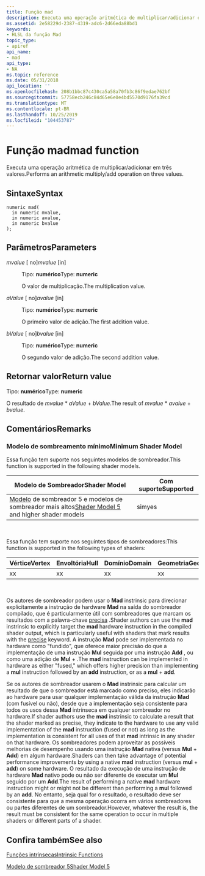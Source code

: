 ```yaml
---
title: Função mad
description: Executa uma operação aritmética de multiplicar/adicionar em três valores.
ms.assetid: 2e58229d-2387-4319-adc6-2d66eda88bd1
keywords:
- HLSL da função Mad
topic_type:
- apiref
api_name:
- mad
api_type:
- NA
ms.topic: reference
ms.date: 05/31/2018
api_location: ''
ms.openlocfilehash: 208b1bbc87c430ca5a58a70fb3c86f9edae762bf
ms.sourcegitcommit: 57758ecb246c84d65e6e0e4bd5570d9176fa39cd
ms.translationtype: MT
ms.contentlocale: pt-BR
ms.lasthandoff: 10/25/2019
ms.locfileid: "104453787"
---
```

# <a name="mad-function"></a><span data-ttu-id="900e7-104">Função mad</span><span class="sxs-lookup"><span data-stu-id="900e7-104">mad function</span></span>

<span data-ttu-id="900e7-105">Executa uma operação aritmética de multiplicar/adicionar em três valores.</span><span class="sxs-lookup"><span data-stu-id="900e7-105">Performs an arithmetic multiply/add operation on three values.</span></span>

## <a name="syntax"></a><span data-ttu-id="900e7-106">Sintaxe</span><span class="sxs-lookup"><span data-stu-id="900e7-106">Syntax</span></span>

``` syntax
numeric mad(
  in numeric mvalue,
  in numeric avalue,
  in numeric bvalue
);
```

## <a name="parameters"></a><span data-ttu-id="900e7-107">Parâmetros</span><span class="sxs-lookup"><span data-stu-id="900e7-107">Parameters</span></span>

<dl> <dt>

<span data-ttu-id="900e7-108">*mvalue* \[ no\]</span><span class="sxs-lookup"><span data-stu-id="900e7-108">*mvalue* \[in\]</span></span>
</dt> <dd>

<span data-ttu-id="900e7-109">Tipo: **numérico**</span><span class="sxs-lookup"><span data-stu-id="900e7-109">Type: **numeric**</span></span>

<span data-ttu-id="900e7-110">O valor de multiplicação.</span><span class="sxs-lookup"><span data-stu-id="900e7-110">The multiplication value.</span></span>

</dd> <dt>

<span data-ttu-id="900e7-111">*aValue* \[ no\]</span><span class="sxs-lookup"><span data-stu-id="900e7-111">*avalue* \[in\]</span></span>
</dt> <dd>

<span data-ttu-id="900e7-112">Tipo: **numérico**</span><span class="sxs-lookup"><span data-stu-id="900e7-112">Type: **numeric**</span></span>

<span data-ttu-id="900e7-113">O primeiro valor de adição.</span><span class="sxs-lookup"><span data-stu-id="900e7-113">The first addition value.</span></span>

</dd> <dt>

<span data-ttu-id="900e7-114">*bValue* \[ no\]</span><span class="sxs-lookup"><span data-stu-id="900e7-114">*bvalue* \[in\]</span></span>
</dt> <dd>

<span data-ttu-id="900e7-115">Tipo: **numérico**</span><span class="sxs-lookup"><span data-stu-id="900e7-115">Type: **numeric**</span></span>

<span data-ttu-id="900e7-116">O segundo valor de adição.</span><span class="sxs-lookup"><span data-stu-id="900e7-116">The second addition value.</span></span>

</dd> </dl>

## <a name="return-value"></a><span data-ttu-id="900e7-117">Retornar valor</span><span class="sxs-lookup"><span data-stu-id="900e7-117">Return value</span></span>

<span data-ttu-id="900e7-118">Tipo: **numérico**</span><span class="sxs-lookup"><span data-stu-id="900e7-118">Type: **numeric**</span></span>

<span data-ttu-id="900e7-119">O resultado de *mvalue* \* *aValue*  +  *bValue*.</span><span class="sxs-lookup"><span data-stu-id="900e7-119">The result of *mvalue* \* *avalue* + *bvalue*.</span></span>

## <a name="remarks"></a><span data-ttu-id="900e7-120">Comentários</span><span class="sxs-lookup"><span data-stu-id="900e7-120">Remarks</span></span>

### <a name="minimum-shader-model"></a><span data-ttu-id="900e7-121">Modelo de sombreamento mínimo</span><span class="sxs-lookup"><span data-stu-id="900e7-121">Minimum Shader Model</span></span>

<span data-ttu-id="900e7-122">Essa função tem suporte nos seguintes modelos de sombreador.</span><span class="sxs-lookup"><span data-stu-id="900e7-122">This function is supported in the following shader models.</span></span>



| <span data-ttu-id="900e7-123">Modelo de Sombreador</span><span class="sxs-lookup"><span data-stu-id="900e7-123">Shader Model</span></span>                                                                | <span data-ttu-id="900e7-124">Com suporte</span><span class="sxs-lookup"><span data-stu-id="900e7-124">Supported</span></span> |
|-----------------------------------------------------------------------------|-----------|
| <span data-ttu-id="900e7-125">[Modelo](d3d11-graphics-reference-sm5.md) de sombreador 5 e modelos de sombreador mais altos</span><span class="sxs-lookup"><span data-stu-id="900e7-125">[Shader Model 5](d3d11-graphics-reference-sm5.md) and higher shader models</span></span> | <span data-ttu-id="900e7-126">sim</span><span class="sxs-lookup"><span data-stu-id="900e7-126">yes</span></span>       |



 

<span data-ttu-id="900e7-127">Essa função tem suporte nos seguintes tipos de sombreadores:</span><span class="sxs-lookup"><span data-stu-id="900e7-127">This function is supported in the following types of shaders:</span></span>



| <span data-ttu-id="900e7-128">Vértice</span><span class="sxs-lookup"><span data-stu-id="900e7-128">Vertex</span></span> | <span data-ttu-id="900e7-129">Envoltória</span><span class="sxs-lookup"><span data-stu-id="900e7-129">Hull</span></span> | <span data-ttu-id="900e7-130">Domínio</span><span class="sxs-lookup"><span data-stu-id="900e7-130">Domain</span></span> | <span data-ttu-id="900e7-131">Geometria</span><span class="sxs-lookup"><span data-stu-id="900e7-131">Geometry</span></span> | <span data-ttu-id="900e7-132">16x16</span><span class="sxs-lookup"><span data-stu-id="900e7-132">Pixel</span></span> | <span data-ttu-id="900e7-133">Computação</span><span class="sxs-lookup"><span data-stu-id="900e7-133">Compute</span></span> |
|--------|------|--------|----------|-------|---------|
| <span data-ttu-id="900e7-134">x</span><span class="sxs-lookup"><span data-stu-id="900e7-134">x</span></span>      | <span data-ttu-id="900e7-135">x</span><span class="sxs-lookup"><span data-stu-id="900e7-135">x</span></span>    | <span data-ttu-id="900e7-136">x</span><span class="sxs-lookup"><span data-stu-id="900e7-136">x</span></span>      | <span data-ttu-id="900e7-137">x</span><span class="sxs-lookup"><span data-stu-id="900e7-137">x</span></span>        | <span data-ttu-id="900e7-138">x</span><span class="sxs-lookup"><span data-stu-id="900e7-138">x</span></span>     | <span data-ttu-id="900e7-139">x</span><span class="sxs-lookup"><span data-stu-id="900e7-139">x</span></span>       |



 

<span data-ttu-id="900e7-140">Os autores de sombreador podem usar o **Mad** instrinsic para direcionar explicitamente a instrução de hardware **Mad** na saída do sombreador compilado, que é particularmente útil com sombreadores que marcam os resultados com a palavra-chave [precisa](dx-graphics-hlsl-appendix-keywords.md) .</span><span class="sxs-lookup"><span data-stu-id="900e7-140">Shader authors can use the **mad** instrinsic to explicitly target the **mad** hardware instruction in the compiled shader output, which is particularly useful with shaders that mark results with the [precise](dx-graphics-hlsl-appendix-keywords.md) keyword.</span></span> <span data-ttu-id="900e7-141">A instrução **Mad** pode ser implementada no hardware como "fundido", que oferece maior precisão do que a implementação de uma instrução **Mul** seguida por uma instrução **Add** , ou como uma adição de **Mul**  +  .</span><span class="sxs-lookup"><span data-stu-id="900e7-141">The **mad** instruction can be implemented in hardware as either "fused," which offers higher precision than implementing a **mul** instruction followed by an **add** instruction, or as a **mul** + **add**.</span></span>

<span data-ttu-id="900e7-142">Se os autores de sombreador usarem o **Mad** instrinsic para calcular um resultado de que o sombreador está marcado como preciso, eles indicarão ao hardware para usar qualquer implementação válida da instrução **Mad** (com fusível ou não), desde que a implementação seja consistente para todos os usos dessa **Mad** intrínseca em qualquer sombreador no hardware.</span><span class="sxs-lookup"><span data-stu-id="900e7-142">If shader authors use the **mad** instrinsic to calculate a result that the shader marked as precise, they indicate to the hardware to use any valid implementation of the **mad** instruction (fused or not) as long as the implementation is consistent for all uses of that **mad** intrinsic in any shader on that hardware.</span></span> <span data-ttu-id="900e7-143">Os sombreadores podem aproveitar as possíveis melhorias de desempenho usando uma instrução **Mad** nativa (versus **Mul**  +  **Add**) em algum hardware.</span><span class="sxs-lookup"><span data-stu-id="900e7-143">Shaders can then take advantage of potential performance improvements by using a native **mad** instruction (versus **mul** + **add**) on some hardware.</span></span> <span data-ttu-id="900e7-144">O resultado da execução de uma instrução de hardware **Mad** nativo pode ou não ser diferente de executar um **Mul** seguido por um **Add**.</span><span class="sxs-lookup"><span data-stu-id="900e7-144">The result of performing a native **mad** hardware instruction might or might not be different than performing a **mul** followed by an **add**.</span></span> <span data-ttu-id="900e7-145">No entanto, seja qual for o resultado, o resultado deve ser consistente para que a mesma operação ocorra em vários sombreadores ou partes diferentes de um sombreador.</span><span class="sxs-lookup"><span data-stu-id="900e7-145">However, whatever the result is, the result must be consistent for the same operation to occur in multiple shaders or different parts of a shader.</span></span>

## <a name="see-also"></a><span data-ttu-id="900e7-146">Confira também</span><span class="sxs-lookup"><span data-stu-id="900e7-146">See also</span></span>

<dl> <dt>

[<span data-ttu-id="900e7-147">Funções intrínsecas</span><span class="sxs-lookup"><span data-stu-id="900e7-147">Intrinsic Functions</span></span>](dx-graphics-hlsl-intrinsic-functions.md)
</dt> <dt>

[<span data-ttu-id="900e7-148">Modelo de sombreador 5</span><span class="sxs-lookup"><span data-stu-id="900e7-148">Shader Model 5</span></span>](d3d11-graphics-reference-sm5.md)
</dt> </dl>

 

 




